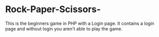 # Rock-Paper-Scissors-
This is the beginners game in PHP with a Login page.
It contains a login page and without login you aren't able to play the game.
